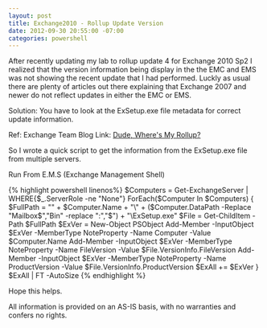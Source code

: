 ```yaml
---
layout: post
title: Exchange2010 - Rollup Update Version
date: 2012-09-30 20:55:00 -07:00
categories: powershell
---
```

After recently updating my lab to rollup update 4 for Exchange 2010 Sp2 I realized that the version information being display in the the EMC and EMS was not showing the recent update that I had performed. Luckly as usual there are plenty of articles out there explaining that Exchange 2007 and newer do not reflect updates in either the EMC or EMS.

Solution: You have to look at the ExSetup.exe file metadata for correct update information.
 
Ref: Exchange Team Blog Link: [Dude, Where's My Rollup?][external-link]

So I wrote a quick script to get the information from the ExSetup.exe file from multiple servers.

Run From E.M.S (Exchange Management Shell)

{% highlight powershell linenos%}
$Computers = Get-ExchangeServer | WHERE{$_.ServerRole -ne "None"}
ForEach($Computer In $Computers)
{
$FullPath = "\" + $Computer.Name + "\" + ($Computer.DataPath -Replace "Mailbox$","Bin" -replace ":","$") + "\ExSetup.exe"
$File = Get-ChildItem -Path $FullPath
$ExVer = New-Object PSObject
Add-Member -InputObject $ExVer -MemberType NoteProperty -Name Computer -Value $Computer.Name
Add-Member -InputObject $ExVer -MemberType NoteProperty -Name FileVersion -Value $File.VersionInfo.FileVersion
Add-Member -InputObject $ExVer -MemberType NoteProperty -Name ProductVersion -Value $File.VersionInfo.ProductVersion
$ExAll += $ExVer
}
$ExAll | FT -AutoSize
{% endhighlight %}

Hope this helps.
 
All information is provided on an AS-IS basis, with no warranties and confers no rights.

[external-link]: http://blogs.technet.com/b/exchange/archive/2010/03/08/3409469.aspx
